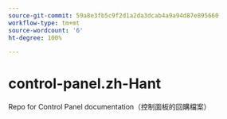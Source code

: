 ```yaml
---
source-git-commit: 59a8e3fb5c9f2d1a2da3dcab4a9a94d87e895660
workflow-type: tm+mt
source-wordcount: '6'
ht-degree: 100%

---
```

# control-panel.zh-Hant

Repo for Control Panel documentation（控制面板的回購檔案）
